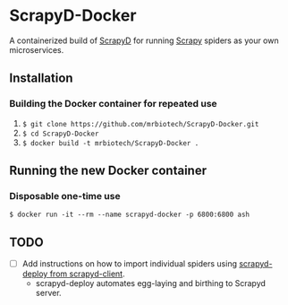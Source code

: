 # ScrapyD-Docker

A containerized build of [ScrapyD](https://scrapyd.readthedocs.io/en/stable/overview.html) for running [Scrapy](https://scrapy.org/) spiders as your own microservices.

## Installation

### Building the Docker container for repeated use
1. `$ git clone https://github.com/mrbiotech/ScrapyD-Docker.git`
2. `$ cd ScrapyD-Docker`
3. `$ docker build -t mrbiotech/ScrapyD-Docker .`

## Running the new Docker container

### Disposable one-time use
`$ docker run -it --rm --name scrapyd-docker -p 6800:6800 ash`

## TODO
- [ ] Add instructions on how to import individual spiders using [scrapyd-deploy from scrapyd-client](https://github.com/scrapy/scrapyd-client).
    - scrapyd-deploy automates egg-laying and birthing to Scrapyd server.
